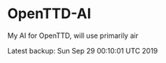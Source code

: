 # OpenTTD-AI
My AI for OpenTTD, will use primarily air

Latest backup: Sun Sep 29 00:10:01 UTC 2019
